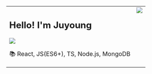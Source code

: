 <table>
 <tr style="border: none;">
   <td valign="top">
 <h2>Hello! I'm Juyoung</h2>


<img src="http://img.shields.io/badge/-Tech%20blog-black?style=flat-square&logo=github&link=https://velog.io/@ken1204" />

📚  React, JS(ES6+), TS, Node.js, MongoDB
</td>

<td valign="top">
<img src="https://github-readme-stats.vercel.app/api?username=tTab1204&show_icons=true&theme=tokyonight" />
</td>
 </tr>
</table> 

<!-- <table> 
  <tr>
    <td valign="top"><img src="src"/></td>
    <td valign="top"><img src="src"/></td>
  </tr> -->

